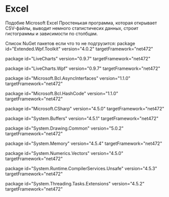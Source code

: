 # Excel
Подобие Microsoft Excel
Простенькая программа, которая открывает CSV-файлы, выводит немного статистичесих данных, строит гистограммы и зависимости по столбцам.

Список NuGet пакетов если что то не подгрузится:
package id="Extended.Wpf.Toolkit" version="4.0.2" targetFramework="net472"

package id="LiveCharts" version="0.9.7" targetFramework="net472"

package id="LiveCharts.Wpf" version="0.9.7" targetFramework="net472"

package id="Microsoft.Bcl.AsyncInterfaces" version="1.1.0" targetFramework="net472"

package id="Microsoft.Bcl.HashCode" version="1.1.0" targetFramework="net472"

package id="Microsoft.CSharp" version="4.5.0" targetFramework="net472"

package id="System.Buffers" version="4.5.1" targetFramework="net472"

package id="System.Drawing.Common" version="5.0.2" targetFramework="net472"

package id="System.Memory" version="4.5.4" targetFramework="net472"

package id="System.Numerics.Vectors" version="4.5.0" targetFramework="net472"

package id="System.Runtime.CompilerServices.Unsafe" version="4.5.3" targetFramework="net472"

package id="System.Threading.Tasks.Extensions" version="4.5.2" targetFramework="net472"
